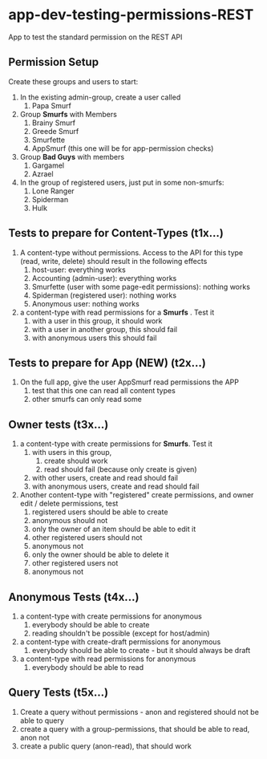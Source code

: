 # app-dev-testing-permissions-REST
App to test the standard permission on the REST API

## Permission Setup

Create these groups and users to start:

1. In the existing admin-group, create a user called
    1. Papa Smurf
1. Group **Smurfs** with Members
    1. Brainy Smurf
    1. Greede Smurf
    1. Smurfette
    1. AppSmurf (this one will be for app-permission checks)
1. Group **Bad Guys** with members
    1. Gargamel
    1. Azrael
1. In the group of registered users, just put in some non-smurfs:
    1. Lone Ranger
    1. Spiderman
    1. Hulk

## Tests to prepare for Content-Types (t1x...)

1. A content-type without permissions. Access to the API for this type (read, write, delete) should result in the following effects
    1. host-user: everything works
    1. Accounting (admin-user): everything works
    1. Smurfette (user with some page-edit permissions): nothing works
    1. Spiderman (registered user): nothing works
    1. Anonymous user: nothing works
1. a content-type with read permissions for a **Smurfs** . Test it
    1. with a user in this group, it should work
    1. with a user in another group, this should fail
    1. with anonymous users this should fail
    
    
## Tests to prepare for App (NEW) (t2x...)

1. On the full app, give the user AppSmurf read permissions the APP
    1. test that this one can read all content types
    1. other smurfs can only read some
    
## Owner tests (t3x...)
1. a content-type with create permissions for **Smurfs**. Test it
    1. with users in this group, 
        1. create should work
        1. read should fail (because only create is given)
    1. with other users, create and read should fail
    1. with anonymous users, create and read should fail
1. Another content-type with "registered" create permissions, and owner edit / delete permissions, test
    1. registered users should be able to create
    1. anonymous should not
    1. only the owner of an item should be able to edit it
    1. other registered users should not
    1. anonymous not
    1. only the owner should be able to delete it
    1. other registered users not
    1. anonymous not
    
## Anonymous Tests (t4x...)
1. a content-type with create permissions for anonymous
    1. everybody should be able to create
    1. reading shouldn't be possible (except for host/admin)
1. a content-type with create-draft permissions for anonymous
    1. everybody should be able to create - but it should always be draft
1. a content-type with read permissions for anonymous
    1. everybody should be able to read

## Query Tests (t5x...)
1. Create a query without permissions - anon and registered should not be able to query
1. create a query with a group-permissions, that should be able to read, anon not
1. create a public query (anon-read), that should work
